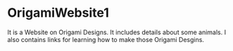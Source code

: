# OrigamiWebsite1

It is a Website on Origami Designs.
It includes details about some animals.
I also contains links for learning how to make those Origami Desgins.
